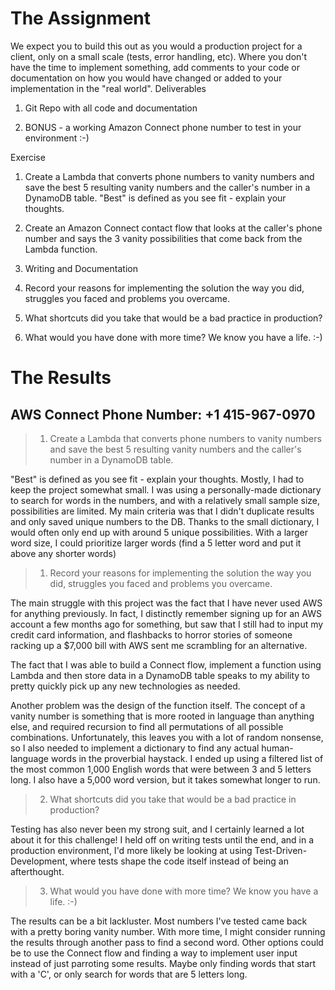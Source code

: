 # The Assignment

We expect you to build this out as you would a production project for a client, only on a small scale (tests, error handling, etc). Where you don't have the time to implement something, add comments to your code or documentation on how you would have changed or added to your implementation in the "real world".
Deliverables

1. Git Repo with all code and documentation

1. BONUS - a working Amazon Connect phone number to test in your environment :-)

Exercise

1. Create a Lambda that converts phone numbers to vanity numbers and save the best 5 resulting vanity numbers and the caller's number in a DynamoDB table. "Best" is defined as you see fit - explain your thoughts.

2. Create an Amazon Connect contact flow that looks at the caller's phone number and says the 3 vanity possibilities that come back from the Lambda function.

3. Writing and Documentation

1. Record your reasons for implementing the solution the way you did, struggles you faced and problems you overcame.
2. What shortcuts did you take that would be a bad practice in production?
3. What would you have done with more time? We know you have a life. :-)

# The Results

## AWS Connect Phone Number: +1 415-967-0970

> 1. Create a Lambda that converts phone numbers to vanity numbers and save the best 5 resulting vanity numbers and the caller's number in a DynamoDB table. 

"Best" is defined as you see fit - explain your thoughts.
Mostly, I had to keep the project somewhat small. I was using a personally-made dictionary to search for words in the numbers, and with a relatively small sample size, possibilities are limited. My main criteria was that I didn't duplicate results and only saved unique numbers to the DB. Thanks to the small dictionary, I would often only end up with around 5 unique possibilities. With a larger word size, I could prioritize larger words (find a 5 letter word and put it above any shorter words)

> 1. Record your reasons for implementing the solution the way you did, struggles you faced and problems you overcame.

The main struggle with this project was the fact that I have never used AWS for anything previously. In fact, I distinctly remember signing up for an AWS account a few months ago for something, but saw that I still had to input my credit card information, and flashbacks to horror stories of someone racking up a $7,000 bill with AWS sent me scrambling for an alternative.

The fact that I was able to build a Connect flow, implement a function using Lambda and then store data in a DynamoDB table speaks to my ability to pretty quickly pick up any new technologies as needed.

Another problem was the design of the function itself. The concept of a vanity number is something that is more rooted in language than anything else, and required recursion to find all permutations of all possible combinations. Unfortunately, this leaves you with a lot of random nonsense, so I also needed to implement a dictionary to find any actual human-language words in the proverbial haystack. I ended up using a filtered list of the most common 1,000 English words that were between 3 and 5 letters long. I also have a 5,000 word version, but it takes somewhat longer to run.

> 2. What shortcuts did you take that would be a bad practice in production?

Testing has also never been my strong suit, and I certainly learned a lot about it for this challenge! I held off on writing tests until the end, and in a production environment, I'd more likely be looking at using Test-Driven-Development, where tests shape the code itself instead of being an afterthought.

> 3. What would you have done with more time? We know you have a life. :-)

The results can be a bit lackluster. Most numbers I've tested came back with a pretty boring vanity number. With more time, I might consider running the results through another pass to find a second word. Other options could be to use the Connect flow and finding a way to implement user input instead of just parroting some results. Maybe only finding words that start with a 'C', or only search for words that are 5 letters long.


